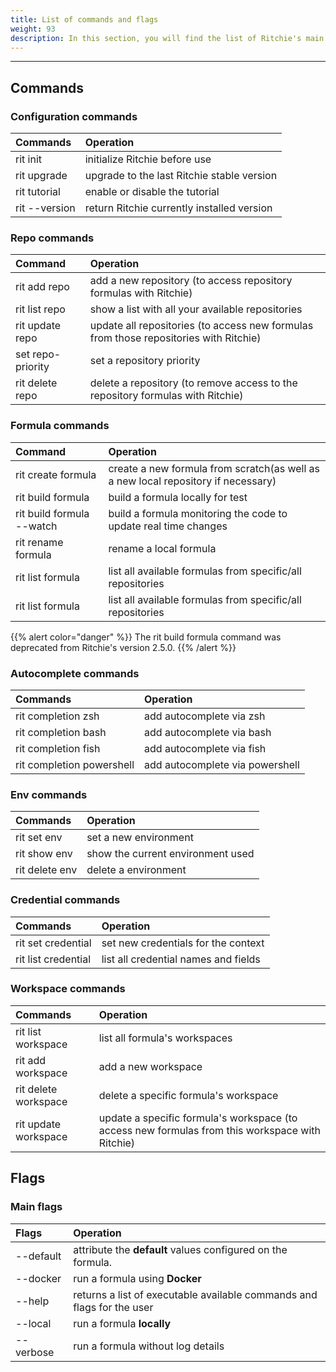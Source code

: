```yaml
---
title: List of commands and flags
weight: 93
description: In this section, you will find the list of Ritchie's main commands
---
```


---

## Commands

### **Configuration commands**

| Commands      | Operation                                  |
| :------------ | :----------------------------------------- |
| rit init      | initialize Ritchie before use              |
| rit upgrade   | upgrade to the last Ritchie stable version |
| rit tutorial  | enable or disable the tutorial             |
| rit --version | return Ritchie currently installed version |

### Repo commands

| Command           | Operation                                                                               |
| :---------------- | :-------------------------------------------------------------------------------------- |
| rit add repo      | add a new repository \(to access repository formulas with Ritchie\)                     |
| rit list repo     | show a list with all your available repositories                                        |
| rit update repo   | update all repositories \(to access new formulas from those repositories with Ritchie\) |
| set repo-priority | set a repository priority                                                               |
| rit delete repo   | delete a repository \(to remove access to the repository formulas with Ritchie\)        |

### Formula commands

<table style="text-align:left">
  <thead>
    <tr>
      <th>Command</th>
      <th>Operation</th>
    </tr>
  </thead>
  <tbody>
    <tr>
      <td>rit create formula</td>
      <td>create a new formula from scratch(as well as a new local repository if necessary)</td>
    </tr>
    <tr>
      <td>rit build formula</td>
      <td>build a formula locally for test</td>
    </tr>
    <tr>
      <td>rit build formula --watch</td>
      <td>build a formula monitoring the code to update real time changes</td>
    </tr>
    <tr>
      <td>rit rename formula</td>
      <td>rename a local formula</td>
    </tr>
    <tr>
      <td style="text-align:left">rit list formula</td>
      <td style="text-align:left">list all available formulas from specific/all repositories</td>
    </tr>
    <tr>
      <td style="text-align:left">rit list formula</td>
      <td style="text-align:left">list all available formulas from specific/all repositories</td>
    </tr>
  </tbody>
</table>

{{% alert color="danger" %}}
The rit build formula command was deprecated from Ritchie's version 2.5.0.
{{% /alert %}}

### Autocomplete commands

| Commands                  | Operation                       |
| :------------------------ | :------------------------------ |
| rit completion zsh        | add autocomplete via zsh        |
| rit completion bash       | add autocomplete via bash       |
| rit completion fish       | add autocomplete via fish       |
| rit completion powershell | add autocomplete via powershell |

### Env commands

| Commands       | Operation                         |
| :------------- | :-------------------------------- |
| rit set env    | set a new environment             |
| rit show env   | show the current environment used |
| rit delete env | delete a environment              |

### Credential commands

| Commands            | Operation                            |
| :------------------ | :----------------------------------- |
| rit set credential  | set new credentials for the context  |
| rit list credential | list all credential names and fields |

### Workspace commands

| Commands             | Operation                                                                                         |
| :------------------- | :-------------------------------------------------------------------------------------------------|
| rit list workspace   | list all formula's workspaces                                                                     |
| rit add workspace    | add a new workspace                                                                               |
| rit delete workspace | delete a specific formula's workspace                                                             |
| rit update workspace | update a specific formula's workspace \(to access new formulas from this workspace with Ritchie\) |

## Flags

### Main flags

| Flags     | Operation                                                              |
| :-------- | :--------------------------------------------------------------------- |
| --default | attribute the **default** values configured on the formula.            |
| --docker  | run a formula using **Docker**                                         |
| --help    | returns a list of executable available commands and flags for the user |
| --local   | run a formula **locally**                                              |
| --verbose | run a formula without log details                                      |
